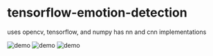 # tensorflow-emotion-detection
uses opencv, tensorflow, and numpy
has nn and cnn implementations

![demo](https://i.imgur.com/QWxWazG.png)
![demo](https://i.imgur.com/0Y24Jl2.png)
![demo](https://i.imgur.com/mHmVDcT.png)
